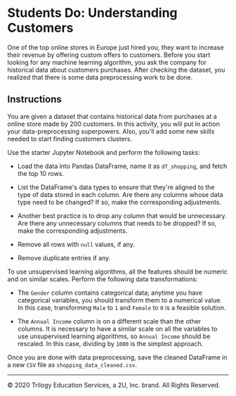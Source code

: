 # Students Do: Understanding Customers

One of the top online stores in Europe just hired you, they want to increase their revenue by offering custom offers to customers. Before you start looking for any machine learning algorithm, you ask the company for historical data about customers purchases. After checking the dataset, you realized that there is some data preprocessing work to be done.

## Instructions

You are given a dataset that contains historical data from purchases at a online store made by 200 customers. In this activity, you will put in action your data-preprocessing superpowers. Also, you'll add some new skills needed to start finding customers clusters.

Use the starter Jupyter Notebook and perform the following tasks:

* Load the data into Pandas DataFrame, name it as `df_shopping`, and fetch the top 10 rows.

* List the DataFrame's data types to ensure that they're aligned to the type of data stored in each column. Are there any columns whose data type need to be changed? If so, make the corresponding adjustments.

* Another best practice is to drop any column that would be unnecessary. Are there any unnecessary columns that needs to be dropped? If so, make the corresponding adjustments.

* Remove all rows with `null` values, if any.

* Remove duplicate entries if any.

To use unsupervised learning algorithms, all the features should be numeric and on similar scales. Perform the following data transformations:

* The `Gender` column contains categorical data; anytime you have categorical variables, you should transform them to a numerical value. In this case, transforming `Male` to `1` and `Female` to `0` is a feasible solution.

* The `Annual Income` column is on a different scale than the other columns. It is necessary to have a similar scale on all the variables to use unsupervised learning algorithms, so `Annual Income` should be rescaled. In this case, dividing by `1000` is the simplest approach.

Once you are done with data preprocessing, save the cleaned DataFrame in a new `CSV` file as `shopping_data_cleaned.csv`.

---

© 2020 Trilogy Education Services, a 2U, Inc. brand. All Rights Reserved.
